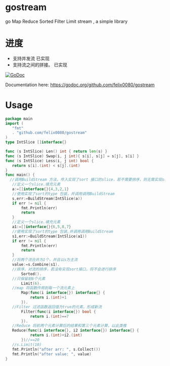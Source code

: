 # gostream
go Map Reduce Sorted Filter Limit stream , a simple library

# 进度
  * 支持并发流  已实现
  * 支持流之间的拼接。 已实现
  
 [![GoDoc](https://godoc.org/github.com/felix0080/gostream?status.png)](https://godoc.org/github.com/felix0080/gostream) 

  Documentation here: https://godoc.org/github.com/felix0080/gostream

# Usage
 ```go
package main
import (
	"fmt"
	. "github.com/felix0080/gostream"
)
type IntSlice []interface{}

func (s IntSlice) Len() int { return len(s) }
func (s IntSlice) Swap(i, j int){ s[i], s[j] = s[j], s[i] }
func (s IntSlice) Less(i, j int) bool {
	return s[i].(int) < s[j].(int)
} 
func main() {
   //调用BuildStream 方法，传入实现了sort 接口的slice，若不需要排序，则无需实现sort
    //定义一个slice.填充元素
    a:=[]interface{}{4,3,2,1}
    //使用实现了sort的type 包装，并调用调用BuildStream
    s,err:=BuildStream(IntSlice(a))
    if err != nil {
        fmt.Println(err)
        return
    }
    //定义一个slice.填充元素
    a1:=[]interface{}{6,5,8,7}
    //使用实现了sort的type 包装,并调用调用BuildStream
    s1,err:=BuildStream(IntSlice(a1))
    if err != nil {
        fmt.Println(err)
        return
    }
    //将两个流合并为1个，并且以s为主流
    value:=s.Combine(s1).
    //排序，对流的排序，若没有实现sort接口，将不会进行排序
        Sorted().
    //只保留前6个元素
        Limit(6).
    //map 将函数作用到每一个流元素上
        Map(func(i interface{}) interface{} {
            return i.(int)+1
        }).
    //Filter 过滤函数返回值为true的元素，形成新流
        Filter(func(i interface{}) bool {
            return i.(int)==7
        }).
    //Reduce 将前两个元素计算后的结果和第三个元素计算，以此类推
    Reduce(func(i interface{}, i2 interface{}) interface{} {
            return i.(int)+i2.(int)
        })//==20
    //s.Limit(10)
    fmt.Println("after arr: ", s.Collect())
    fmt.Println("after value: ", value)
 }
   
```
